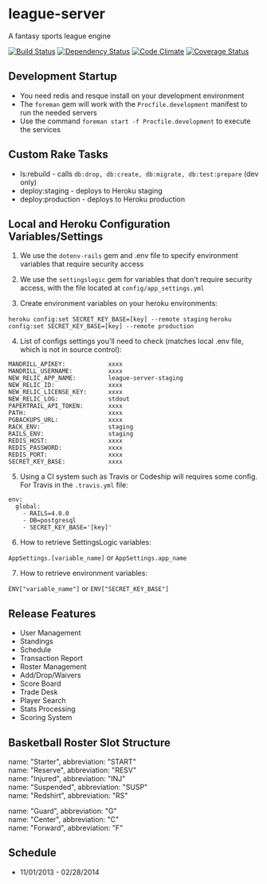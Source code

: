 # league-server

A fantasy sports league engine

[![Build Status](https://travis-ci.org/wrburgess/league-server.png)](https://travis-ci.org/wrburgess/league-server)
[![Dependency Status](https://gemnasium.com/wrburgess/league-server.png)](https://gemnasium.com/wrburgess/league-server)
[![Code Climate](https://codeclimate.com/github/wrburgess/league-server.png)](https://codeclimate.com/github/wrburgess/league-server)
[![Coverage Status](https://coveralls.io/repos/wrburgess/league-server/badge.png)](https://coveralls.io/r/wrburgess/league-server)

## Development Startup

* You need redis and resque install on your development environment
* The ```foreman``` gem will work with the ```Procfile.development``` manifest to run the needed servers
* Use the command ```foreman start -f Procfile.development``` to execute the services

## Custom Rake Tasks

* ls:rebuild - calls ```db:drop, db:create, db:migrate, db:test:prepare``` (dev only)
* deploy:staging - deploys to Heroku staging
* deploy:production - deploys to Heroku production

## Local and Heroku Configuration Variables/Settings

1) We use the ```dotenv-rails``` gem and .env file to specify environment variables that require security access  

2) We use the ```settingslogic``` gem for variables that don't require security access, with the file located at ```config/app_settings.yml```  

3) Create environment variables on your heroku environments:   

```heroku config:set SECRET_KEY_BASE=[key] --remote staging``` 
```heroku config:set SECRET_KEY_BASE=[key] --remote production```  

4) List of configs settings you'll need to check (matches local .env file, which is not in source control):  

```
MANDRILL_APIKEY:            xxxx
MANDRILL_USERNAME:          xxxx
NEW_RELIC_APP_NAME:         league-server-staging
NEW_RELIC_ID:               xxxx
NEW_RELIC_LICENSE_KEY:      xxxx
NEW_RELIC_LOG:              stdout
PAPERTRAIL_API_TOKEN:       xxxx
PATH:                       xxxx
PGBACKUPS_URL:              xxxx
RACK_ENV:                   staging
RAILS_ENV:                  staging
REDIS_HOST:                 xxxx
REDIS_PASSWORD:             xxxx
REDIS_PORT:                 xxxx
SECRET_KEY_BASE:            xxxx
```

5) Using a CI system such as Travis or Codeship will requires some config. For Travis in the ```.travis.yml``` file:  

```
env:
  global: 
    - RAILS=4.0.0
    - DB=postgresql
    - SECRET_KEY_BASE='[key]'
```

6) How to retrieve SettingsLogic variables:  

```AppSettings.[variable_name]``` or ```AppSettings.app_name```

7) How to retrieve environment variables:  

```ENV["variable_name"]``` or ```ENV["SECRET_KEY_BASE"]```


## Release Features

* User Management
* Standings
* Schedule
* Transaction Report
* Roster Management
* Add/Drop/Waivers
* Score Board
* Trade Desk
* Player Search
* Stats Processing
* Scoring System

## Basketball Roster Slot Structure

name: "Starter", abbreviation: "START"  
name: "Reserve", abbreviation: "RESV"  
name: "Injured", abbreviation: "INJ"   
name: "Suspended", abbreviation: "SUSP"    
name: "Redshirt", abbreviation: "RS"  

name: "Guard", abbreviation: "G"   
name: "Center", abbreviation: "C"  
name: "Forward", abbreviation: "F" 

## Schedule

* 11/01/2013 - 02/28/2014   